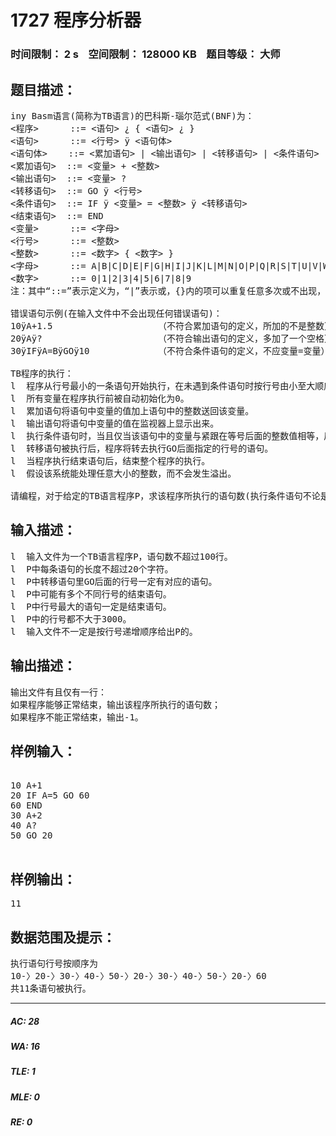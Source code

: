 # 1727 程序分析器   
### 时间限制： 2 s&nbsp;&nbsp;&nbsp;&nbsp;空间限制： 128000 KB&nbsp;&nbsp;&nbsp;&nbsp;题目等级： 大师  
## 题目描述：  

<pre>
iny Basm语言(简称为TB语言)的巴科斯-瑙尔范式(BNF)为：
<程序>      ::= <语句> ¿ { <语句> ¿ }
<语句>      ::= <行号> ÿ <语句体>
<语句体>    ::= <累加语句> | <输出语句> | <转移语句> | <条件语句> | <结束语句>
<累加语句>  ::= <变量> + <整数>
<输出语句>  ::= <变量> ?
<转移语句>  ::= GO ÿ <行号>
<条件语句>  ::= IF ÿ <变量> = <整数> ÿ <转移语句>
<结束语句>  ::= END
<变量>      ::= <字母>
<行号>      ::= <整数>
<整数>      ::= <数字> { <数字> }
<字母>      ::= A|B|C|D|E|F|G|H|I|J|K|L|M|N|O|P|Q|R|S|T|U|V|W|X|Y|Z
<数字>      ::= 0|1|2|3|4|5|6|7|8|9
注：其中“::=”表示定义为，“|”表示或，{}内的项可以重复任意多次或不出现，“ÿ”表示空格(一个字符，ASCII码为32)，“¿”表示回车/换行(两个字符，ASCII码分别为13和10)。
 
错误语句示例(在输入文件中不会出现任何错误语句)：
10ÿA+1.5                    （不符合累加语句的定义，所加的不是整数）
20ÿAÿ?                      （不符合输出语句的定义，多加了一个空格）
30ÿIFÿA=BÿGOÿ10             （不符合条件语句的定义，不应变量=变量）
 
TB程序的执行：
l  程序从行号最小的一条语句开始执行，在未遇到条件语句时按行号由小至大顺序执行。
l  所有变量在程序执行前被自动初始化为0。
l  累加语句将语句中变量的值加上语句中的整数送回该变量。
l  输出语句将语句中变量的值在监视器上显示出来。
l  执行条件语句时，当且仅当该语句中的变量与紧跟在等号后面的整数值相等，后面的转移语句才被执行。该语句中的所有整数值至多为4位。
l  转移语句被执行后，程序将转去执行GO后面指定的行号的语句。
l  当程序执行结束语句后，结束整个程序的执行。
l  假设该系统能处理任意大小的整数，而不会发生溢出。
 
请编程，对于给定的TB语言程序P，求该程序所执行的语句数(执行条件语句不论是否成功转移，仅记为执行一条语句)。
</pre>
  
  
## 输入描述：  

<pre>
l  输入文件为一个TB语言程序P，语句数不超过100行。
l  P中每条语句的长度不超过20个字符。
l  P中转移语句里GO后面的行号一定有对应的语句。
l  P中可能有多个不同行号的结束语句。
l  P中行号最大的语句一定是结束语句。
l  P中的行号都不大于3000。
l  输入文件不一定是按行号递增顺序给出P的。
</pre>
  
  
## 输出描述：  

<pre>
输出文件有且仅有一行：
如果程序能够正常结束，输出该程序所执行的语句数；
如果程序不能正常结束，输出-1。
</pre>
  
  
## 样例输入：  

<pre>

10 A+1
20 IF A=5 GO 60
60 END
30 A+2
40 A?
50 GO 20

</pre>
  
  
## 样例输出：  

<pre>
11
</pre>
  
  
## 数据范围及提示：  

<pre>
执行语句行号按顺序为
10-〉20-〉30-〉40-〉50-〉20-〉30-〉40-〉50-〉20-〉60
共11条语句被执行。
</pre>
  
  
***  

##### AC: 28  
##### WA: 16  
##### TLE: 1  
##### MLE: 0  
##### RE: 0  
